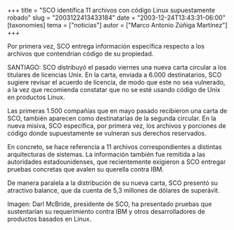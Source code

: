 +++
title = "SCO identifica 11 archivos con código Linux supuestamente robado"
slug = "2003122413433184"
date = "2003-12-24T13:43:31-06:00"
[taxonomies]
tema = ["noticias"]
autor = ["Marco Antonio Zúñiga Martínez"]
+++

Por primera vez, SCO entrega información específica respecto a los
archivos que contendrían código de su propiedad.

SANTIAGO: SCO distribuyó el pasado viernes una nueva carta circular a
los titulares de licencias Unix. En la carta, enviada a 6.000
destinatarios, SCO sugiere revisar el acuerdo de licencia, de modo que
este no sea vulnerado, a la vez que recomienda constatar que no se esté
usando código de Unix en productos Linux.

<!-- more -->
Las primeras 1.500 compañías que en mayo pasado recibieron una carta de
SCO, también aparecen como destinatarias de la segunda circular. En la
nueva misiva, SCO especifica, por primera vez, los archivos y porciones
de código donde supuestamente se vulneran sus derechos reservados.

En concreto, se hace referencia a 11 archivos correspondientes a
distintas arquitecturas de sistemas. La información también fue remitida
a las autoridades estadounidenses, que recientemente exigieron a SCO
entregar pruebas concretas que avalen su querella contra IBM.

De manera paralela a la distribución de su nueva carta, SCO presentó su
atractivo balance, que da cuenta de 5,3 millones de dólares de
superávit.

Imagen: Darl McBride, presidente de SCO, ha presentado pruebas que
sustentarían su requerimiento contra IBM y otros desarrolladores de
productos basados en Linux.

